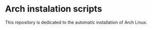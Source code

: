  # Arch instalation scripts
This repository is dedicated to the automatic installation of Arch Linux.